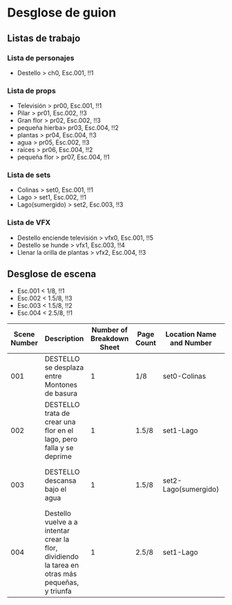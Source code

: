 # Desglose de guion

## Listas de trabajo

### Lista de personajes

- Destello 		> ch0, Esc.001, !!1

### Lista de props

- Televisión	> pr00, Esc.001, !!1
- Pilar 		> pr01, Esc.002, !!3
- Gran flor 	> pr02, Esc.002, !!3
- pequeña hierba> pr03, Esc.004, !!2
- plantas 		> pr04, Esc.004, !!3
- agua 			> pr05, Esc.002, !!3
- raíces		> pr06, Esc.004, !!2
- pequeña flor	> pr07, Esc.004, !!1

### Lista de sets

- Colinas		> set0, Esc.001, !!1
- Lago			> set1, Esc.002, !!1
- Lago(sumergido) > set2, Esc.003, !!3

### Lista de VFX

- Destello enciende televisión	> vfx0, Esc.001, !!5
- Destello se hunde				> vfx1, Esc.003, !!4
- Llenar la orilla de plantas	> vfx2, Esc.004, !!3

## Desglose de escena

- Esc.001 < 1/8, !!1
- Esc.002 < 1.5/8, !!3
- Esc.003 < 1.5/8, !!2
- Esc.004 < 2.5/8, !!1

|Scene Number|Description|Number of Breakdown Sheet|Page Count|Location Name and Number|Characters names and numbers|Props|VFX|Complexity notes|
|---|---|---|---|---|---|---|---|---|
|001|DESTELLO se desplaza entre Montones de basura|1|1/8|set0-Colinas|ch0-Destello|pr00-Televisión|vfx0-Destello enciende televisión|Complejidad 2, reducible a 1 eliminando vfx|
|002|DESTELLO trata de crear una flor en el lago, pero falla y se deprime|1|1.5/8|set1-Lago|ch0-Destello|pr01-Pilar, pr02-GranFlor, pr05-agua||Complejidad 3|
|003|DESTELLO descansa bajo el agua|1|1.5/8|set2-Lago(sumergido)|ch0-Destello||vfx1-Destello se hunde|Complejidad 4, reducible a 3 eliminando vfx|
|004|Destello vuelve a a intentar crear la flor, dividiendo la tarea en otras más pequeñas, y triunfa|1|2.5/8|set1-Lago|ch0-Destello|pr03-PequeñaHierba, pr04-Plantas, pr05-agua, pr06-Raíces, pr07-PequeñaFlor|vfx2-Llenar la orilla de plantas|Complejidad de 4 a 8, dependiendo de la dificultad de la animación y el vfx|